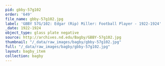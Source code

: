 ```yaml
---
pid: gbby-57g102
order: '649'
file_name: gbby-57g102.jpg
label: 'GBBY 57G/102: Edgar (Rip) Miller: Football Player - 1922-1924'
_date: 1922-1924
object_type: glass plate negative
source: http://archives.nd.edu/Bagby/GBBY-57g102.jpg
thumbnail: "/_data/raw_images/bagby/gbby-57g102.jpg"
full: "/_data/raw_images/bagby/gbby-57g102.jpg"
layout: bagby_item
collection: bagby
---
```

